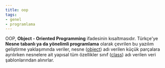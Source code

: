 ```yaml
---
title: oop
tags:
- genel
- programlama
---
```


OOP, **Object - Oriented Programming** ifadesinin kısaltmasıdır. Türkçe'ye **Nesne tabanlı ya da yönelimli programlama** olarak çevrilen bu yazılım geliştirme yaklaşımında veriler, nesne ([object](/object)) adı verilen küçük parçalara ayrılırken nesnelere ait yapısal tüm özellikler sınıf ([class](/class)) adı verilen veri şablonlarından alınırlar.

